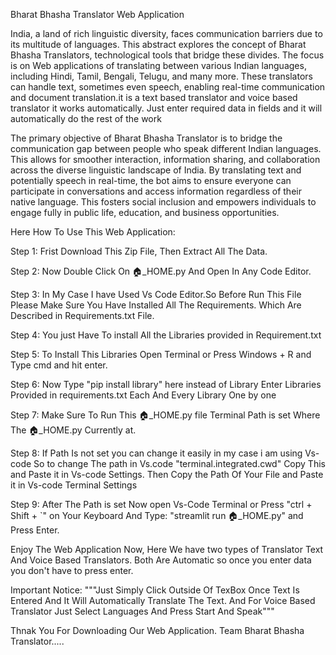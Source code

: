 Bharat Bhasha Translator Web Application

India, a land of rich linguistic diversity, faces communication barriers due to its multitude of languages. This abstract explores the concept of Bharat Bhasha Translators, technological tools that bridge these divides. The focus is on Web applications of translating between various Indian languages, including Hindi, Tamil, Bengali, Telugu, and many more. These translators can handle text, sometimes even speech, enabling real-time communication and document translation.it is a text based translator and voice based translator it works automatically. Just enter required data in fields and it will automatically do the rest of the work 

The primary objective of Bharat Bhasha Translator is to bridge the communication gap between 
people who speak different Indian languages. This allows for smoother interaction, information 
sharing, and collaboration across the diverse linguistic landscape of India. By translating text and potentially speech in real-time, the bot aims to ensure everyone can participate in conversations and access information regardless of their native language. This fosters social inclusion and empowers individuals to engage fully in public life, education, and business opportunities.

Here How To Use This Web Application:

Step 1: Frist Download This Zip File, Then Extract All The Data.

Step 2: Now Double Click On 🏠_HOME.py And Open In Any Code Editor.

Step 3: In My Case I have Used Vs Code Editor.So Before Run This File 
       Please Make Sure You Have Installed All The Requirements.
       Which Are Described in Requirements.txt File.
       
Step 4: You just Have To install All the Libraries provided in Requirement.txt

Step 5: To Install This Libraries Open Terminal or Press Windows + R and Type cmd and hit enter.

Step 6: Now Type "pip install library" here instead of Library Enter Libraries Provided in 
        requirements.txt Each And Every Library One by one
        
Step 7: Make Sure To Run This 🏠_HOME.py file Terminal Path is set Where The 🏠_HOME.py 
        Currently at.
        
Step 8: If Path Is not set you can change it easily in my case i am using Vs-code So to change 
        The path in Vs.code "terminal.integrated.cwd" Copy This and Paste it in Vs-code 
        Settings. Then Copy the Path Of Your File and Paste it in Vs-code Terminal Settings

Step 9: After The Path is set Now open Vs-Code Terminal or Press "ctrl + Shift + `" on Your 
        Keyboard And Type: "streamlit run 🏠_HOME.py"  and Press Enter.

Enjoy The Web Application Now, Here We have two types of Translator Text And Voice Based Translators. Both Are Automatic so once you enter data you don't have to press enter.

Important Notice:
"""Just Simply Click Outside Of TexBox Once Text Is Entered And It Will Automatically Translate The Text. And For Voice Based Translator Just Select Languages And Press Start And Speak"""

Thnak You For Downloading Our Web Application.
Team Bharat Bhasha Translator.....

